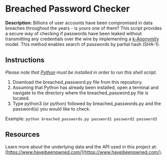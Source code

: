 # Breached Password Checker

**Description:** Billions of user accounts have been compromised in data breaches throughout the years - is yours one of them? This script provides a secure way of checking if passwords have been leaked without transmitting any credentials over the wire by implementing a [k-Anonymity](https://en.wikipedia.org/wiki/K-anonymity) model. This method enables search of passwords by partial hash (SHA-1). 

## Instructions

_Please note that [Python](https://www.python.org) must be installed in order to run this shell script._

1. Download the breached_password.py file from this repository.
2. Assuming that Python has already been installed, open a terminal and navigate to the directory where the breached_password.py file is located.
3. Type python3 (or python) followed by breached_passwords.py and the password(s) you would like to check.

Example: `python breached_passwords.py password1 password2 password3`

## Resources

Learn more about the underlying data and the API used in this project at: [https://www.haveibeenpwned.com/](https://www.haveibeenpwned.com/).
